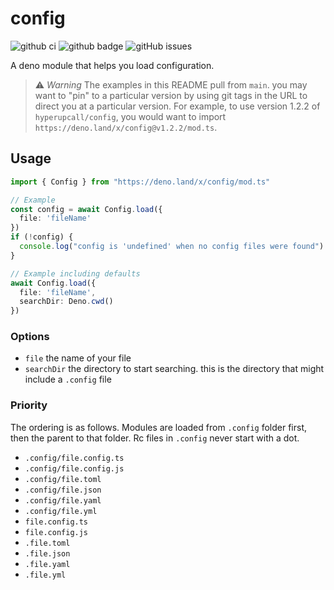 # config

![github ci](https://github.com/hyperupcall/config/workflows/Test%20CI/badge.svg?branch=master)
![github badge](https://img.shields.io/github/license/hyperupcall/config)
![gitHub issues](https://img.shields.io/github/issues/hyperupcall/config)

A deno module that helps you load configuration.

> ⚠️ _Warning_ The examples in this README pull from `main`. you may want to "pin"
> to a particular version by using git tags in the URL to direct you at a particular
> version. For example, to use version 1.2.2 of `hyperupcall/config`, you would want
> to import `https://deno.land/x/config@v1.2.2/mod.ts`.

## Usage

```ts
import { Config } from "https://deno.land/x/config/mod.ts"

// Example
const config = await Config.load({
  file: 'fileName'
})
if (!config) {
  console.log("config is 'undefined' when no config files were found")
}

// Example including defaults
await Config.load({
  file: 'fileName',
  searchDir: Deno.cwd()
})
```

### Options

- `file` the name of your file
- `searchDir` the directory to start searching. this is the directory that might include a `.config` file

### Priority

The ordering is as follows. Modules are loaded from `.config` folder first, then the parent to that folder. Rc files in `.config` never start with a dot.

- `.config/file.config.ts`
- `.config/file.config.js`
- `.config/file.toml`
- `.config/file.json`
- `.config/file.yaml`
- `.config/file.yml`
- `file.config.ts`
- `file.config.js`
- `.file.toml`
- `.file.json`
- `.file.yaml`
- `.file.yml`

